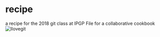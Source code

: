 # recipe
a recipe for the 2018 git class at IPGP
File for a collaborative cookbook
![Ilovegit](https://twitter.com/funnybabiesco/status/666952477934231554)
